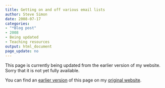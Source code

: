 ```yaml
---
title: Getting on and off various email lists 
author: Steve Simon
date: 2008-07-17
categories:
- "*Blog post"
- 2008
- Being updated
- Teaching resources
output: html_document
page_update: no
---
```


This page is currently being updated from the earlier version of my website. Sorry that it is not yet fully available.

<!---More--->

You can find an [earlier version][sim1] of this page on my [original website][sim2].

[sim1]: http://www.pmean.com/08/EmailLists.html
[sim2]: http://www.pmean.com/original_site.html
